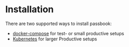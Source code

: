# Installation

There are two supported ways to install passbook:

-   [docker-compose](docker-compose.md) for test- or small productive setups
-   [Kubernetes](./kubernetes.md) for larger Productive setups
